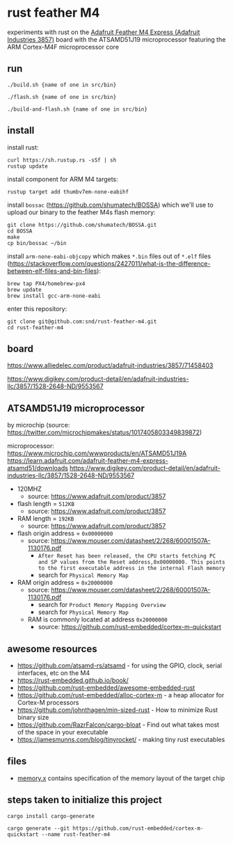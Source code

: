 # rust feather M4

experiments with rust on the [Adafruit Feather M4 Express (Adafruit Industries 3857)](https://www.adafruit.com/product/3857) board with the ATSAMD51J19 microprocessor featuring the ARM Cortex-M4F microprocessor core

## run

```
./build.sh {name of one in src/bin}
```

```
./flash.sh {name of one in src/bin}
```

```
./build-and-flash.sh {name of one in src/bin}
```

## install

install rust:
```
curl https://sh.rustup.rs -sSf | sh
rustup update
```

install component for ARM M4 targets:
```
rustup target add thumbv7em-none-eabihf
```

install `bossac` (https://github.com/shumatech/BOSSA) which we'll use to upload our binary to the feather M4s flash memory:
```
git clone https://github.com/shumatech/BOSSA.git
cd BOSSA
make
cp bin/bossac ~/bin
```

install `arm-none-eabi-objcopy` which makes `*.bin` files out of `*.elf` files (https://stackoverflow.com/questions/2427011/what-is-the-difference-between-elf-files-and-bin-files):
```
brew tap PX4/homebrew-px4
brew update
brew install gcc-arm-none-eabi
```

enter this repository:
```
git clone git@github.com:snd/rust-feather-m4.git
cd rust-feather-m4
```

## board

https://www.alliedelec.com/product/adafruit-industries/3857/71458403

https://www.digikey.com/product-detail/en/adafruit-industries-llc/3857/1528-2648-ND/9553567

## ATSAMD51J19 microprocessor

by microchip (source: https://twitter.com/microchipmakes/status/1017405803349839872)

microprocessor: [](https://www.findchips.com/search/ATSAMD51J19)
https://www.microchip.com/wwwproducts/en/ATSAMD51J19A
https://learn.adafruit.com/adafruit-feather-m4-express-atsamd51/downloads
https://www.digikey.com/product-detail/en/adafruit-industries-llc/3857/1528-2648-ND/9553567

- 120MHZ
    - source: https://www.adafruit.com/product/3857
- flash length = `512KB`
    - source: https://www.adafruit.com/product/3857
- RAM length =  `192KB`
    - source: https://www.adafruit.com/product/3857
- flash origin address = `0x00000000`
  - source: https://www.mouser.com/datasheet/2/268/60001507A-1130176.pdf
    - `After Reset has been released, the CPU starts fetching PC and SP values from the Reset address,0x00000000. This points to the first executable address in the internal Flash memory`
    - search for `Physical Memory Map`
- RAM origin address = `0x20000000`
  - source: https://www.mouser.com/datasheet/2/268/60001507A-1130176.pdf
    - search for `Product Memory Mapping Overview`
    - search for `Physical Memory Map`
  - RAM is commonly located at address `0x20000000`
    - source: https://github.com/rust-embedded/cortex-m-quickstart

## awesome resources

- https://github.com/atsamd-rs/atsamd - for using the GPIO, clock, serial interfaces, etc on the M4
- https://rust-embedded.github.io/book/
- https://github.com/rust-embedded/awesome-embedded-rust
- https://github.com/rust-embedded/alloc-cortex-m - a heap allocator for Cortex-M processors
- https://github.com/johnthagen/min-sized-rust - How to minimize Rust binary size
- https://github.com/RazrFalcon/cargo-bloat - Find out what takes most of the space in your executable
- https://jamesmunns.com/blog/tinyrocket/ - making tiny rust executables

## files

- [memory.x](memory.x) contains specification of the memory layout of the target chip

## steps taken to initialize this project

```
cargo install cargo-generate

cargo generate --git https://github.com/rust-embedded/cortex-m-quickstart --name rust-feather-m4
```
